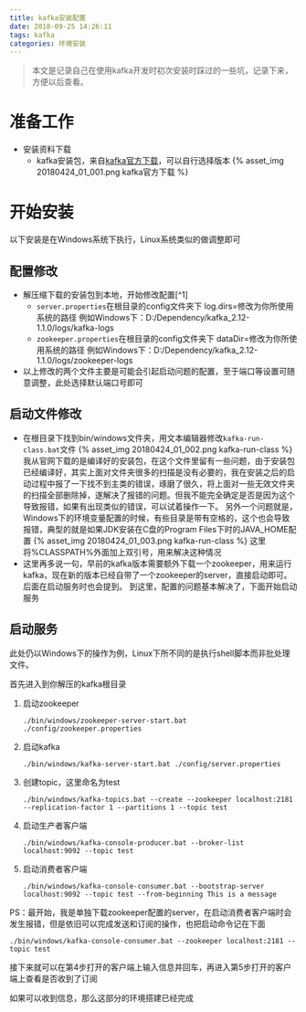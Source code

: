 ```yaml
---
title: kafka安装配置
date: 2018-09-25 14:26:11
tags: kafka
categories: 环境安装
---
```


> 本文是记录自己在使用kafka开发时初次安装时踩过的一些坑，记录下来，方便以后查看。

<!-- more -->

# 准备工作

- 安装资料下载
  - kafka安装包，来自[kafka官方下载](http://kafka.apache.org/downloads)，可以自行选择版本
    {% asset_img 20180424_01_001.png kafka官方下载 %}

# 开始安装

以下安装是在Windows系统下执行，Linux系统类似的做调整即可

## 配置修改

- 解压缩下载的安装包到本地，开始修改配置[^1]
  - `server.properties`在根目录的config文件夹下
    log.dirs=修改为你所使用系统的路径
    例如Windows下：D:/Dependency/kafka_2.12-1.1.0/logs/kafka-logs
  - `zookeeper.properties`在根目录的config文件夹下
    dataDir=修改为你所使用系统的路径
    例如Windows下：D:/Dependency/kafka_2.12-1.1.0/logs/zookeeper-logs
- 以上修改的两个文件主要是可能会引起启动问题的配置，至于端口等设置可随意调整，此处选择默认端口号即可

## 启动文件修改

- 在根目录下找到bin/windows文件夹，用文本编辑器修改`kafka-run-class.bat`文件
  {% asset_img 20180424_01_002.png kafka-run-class %}
  我从官网下载的是编译好的安装包，在这个文件里留有一些问题，由于安装包已经编译好，其实上面对文件夹很多的扫描是没有必要的，我在安装之后的启动过程中报了一下找不到主类的错误，琢磨了很久，将上面对一些无效文件夹的扫描全部删除掉，遂解决了报错的问题。但我不能完全确定是否是因为这个导致报错，如果有出现类似的错误，可以试着操作一下。
  另外一个问题就是，Windows下的环境变量配置的时候，有些目录是带有空格的，这个也会导致报错，典型的就是如果JDK安装在C盘的Program Files下时的JAVA_HOME配置
  {% asset_img 20180424_01_003.png kafka-run-class %}
  这里将%CLASSPATH%外面加上双引号，用来解决这种情况
- 这里再多说一句，早前的kafka版本需要额外下载一个zookeeper，用来运行kafka，现在新的版本已经自带了一个zookeeper的server，直接启动即可。后面在启动服务时也会提到。
  到这里，配置的问题基本解决了，下面开始启动服务

## 启动服务

此处仍以Windows下的操作为例，Linux下所不同的是执行shell脚本而非批处理文件。

首先进入到你解压的kafka根目录

1. 启动zookeeper

    ```shell
    ./bin/windows/zookeeper-server-start.bat ./config/zookeeper.properties
    ```

2. 启动kafka

    ```shell
    ./bin/windows/kafka-server-start.bat ./config/server.properties
    ```

3. 创建topic，这里命名为test

    ```shell
    ./bin/windows/kafka-topics.bat --create --zookeeper localhost:2181 --replication-factor 1 --partitions 1 --topic test
    ```

4. 启动生产者客户端

    ```shell
    ./bin/windows/kafka-console-producer.bat --broker-list localhost:9092 --topic test
    ```

5. 启动消费者客户端

    ```shell
    ./bin/windows/kafka-console-consumer.bat --bootstrap-server localhost:9092 --topic test --from-beginning This is a message
    ```

PS：最开始，我是单独下载zookeeper配置的server，在启动消费者客户端时会发生报错，但是依旧可以完成发送和订阅的操作，也把启动命令记在下面

```shell
./bin/windows/kafka-console-consumer.bat --zookeeper localhost:2181 --topic test
```

接下来就可以在第4步打开的客户端上输入信息并回车，再进入第5步打开的客户端上查看是否收到了订阅

如果可以收到信息，那么这部分的环境搭建已经完成